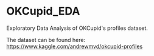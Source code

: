 # OKCupid_EDA
Exploratory Data Analysis of OKCupid's profiles dataset.

The dataset can be found here: https://www.kaggle.com/andrewmvd/okcupid-profiles
